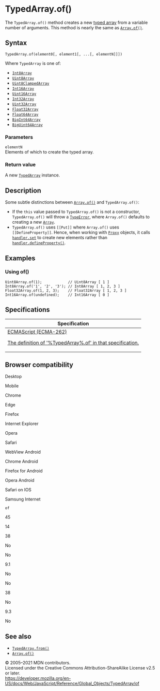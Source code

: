 # TypedArray.of()

The `TypedArray.of()` method creates a new [typed array](../typedarray#typedarray_objects) from a variable number of arguments. This method is nearly the same as [`Array.of()`](../array/of).

## Syntax

    TypedArray.of(element0[, element1[, ...[, elementN]]])

Where `TypedArray` is one of:

-   [`Int8Array`](../int8array)
-   [`Uint8Array`](../uint8array)
-   [`Uint8ClampedArray`](../uint8clampedarray)
-   [`Int16Array`](../int16array)
-   [`Uint16Array`](../uint16array)
-   [`Int32Array`](../int32array)
-   [`Uint32Array`](../uint32array)
-   [`Float32Array`](../float32array)
-   [`Float64Array`](../float64array)
-   [`BigInt64Array`](../bigint64array)
-   [`BigUint64Array`](../biguint64array)

### Parameters

`elementN`  
Elements of which to create the typed array.

### Return value

A new [`TypedArray`](../typedarray) instance.

## Description

Some subtle distinctions between [`Array.of()`](../array/of) and `TypedArray.of()`:

-   If the `this` value passed to `TypedArray.of()` is not a constructor, `TypedArray.of()` will throw a [`TypeError`](../typeerror), where `Array.of()` defaults to creating a new [`Array`](../array).
-   `TypedArray.of()` uses `[[Put]]` where `Array.of()` uses `[[DefineProperty]]`. Hence, when working with [`Proxy`](../proxy) objects, it calls [`handler.set`](../proxy/proxy/set) to create new elements rather than [`handler.defineProperty()`](../proxy/proxy/defineproperty).

## Examples

### Using of()

    Uint8Array.of(1);            // Uint8Array [ 1 ]
    Int8Array.of('1', '2', '3'); // Int8Array [ 1, 2, 3 ]
    Float32Array.of(1, 2, 3);    // Float32Array [ 1, 2, 3 ]
    Int16Array.of(undefined);    // Int16Array [ 0 ]

## Specifications

<table>
<thead>
<tr class="header">
<th>Specification</th>
</tr>
</thead>
<tbody>
<tr class="odd">
<td>
<a href="#">ECMAScript (ECMA-262) 
<br/>

<span class="small">The definition of '%TypedArray%.of' in that specification.</span>
</a>
</td>
</tr>
</tbody>
</table>

## Browser compatibility

Desktop

Mobile

Chrome

Edge

Firefox

Internet Explorer

Opera

Safari

WebView Android

Chrome Android

Firefox for Android

Opera Android

Safari on IOS

Samsung Internet

`of`

45

14

38

No

No

9.1

No

No

38

No

9.3

No

## See also

-   [`TypedArray.from()`](from)
-   [`Array.of()`](../array/of)

© 2005–2021 MDN contributors.  
Licensed under the Creative Commons Attribution-ShareAlike License v2.5 or later.  
<a href="https://developer.mozilla.org/en-US/docs/Web/JavaScript/Reference/Global_Objects/TypedArray/of" class="_attribution-link">https://developer.mozilla.org/en-US/docs/Web/JavaScript/Reference/Global_Objects/TypedArray/of</a>
